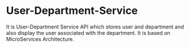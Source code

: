 # User-Department-Service

It is User-Department Service API which stores user and department and also display the user associated with the department. It is based on MicroServices Architecture.
